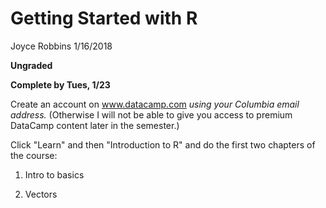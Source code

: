 Getting Started with R
================
Joyce Robbins
1/16/2018

**Ungraded**

**Complete by Tues, 1/23**

Create an account on www.datacamp.com *using your Columbia email address.* (Otherwise I will not be able to give you access to premium DataCamp content later in the semester.)

Click "Learn" and then "Introduction to R" and do the first two chapters of the course:

1.  Intro to basics

2.  Vectors

